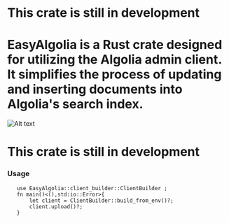 # This crate is still in development 

# EasyAlgolia is a Rust crate designed for utilizing the Algolia admin client. It simplifies the process of updating and inserting documents into Algolia's search index.

![Alt text](https://upload.wikimedia.org/wikipedia/commons/thumb/d/da/Algolia_logo.svg/1200px-Algolia_logo.svg.png "a title")

# This crate is still in development 

###  Usage 
```
   use EasyAlgolia::client_builder::ClientBuilder ;
   fn main()<(),std:io::Error>{
       let client = ClientBuilder::build_from_env()?;
       client.upload()?;
   }
  ```